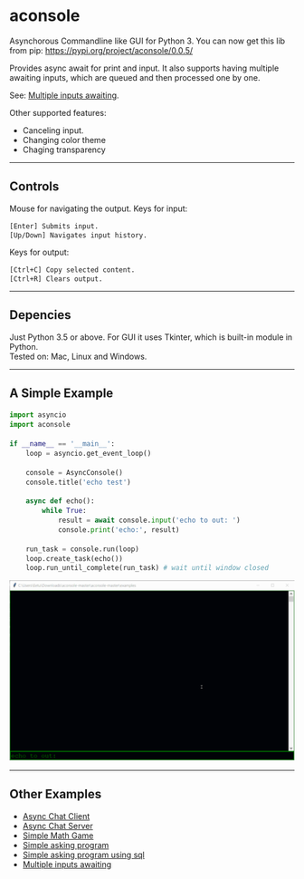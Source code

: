 # aconsole

Asynchorous Commandline like GUI for Python 3.
You can now get this lib from pip: https://pypi.org/project/aconsole/0.0.5/

Provides async await for print and input. It also supports having multiple awaiting inputs, which are queued and then processed one by one.

See: [Multiple inputs awaiting](https://github.com/theMINAD/aconsole/blob/master/examples/multi.py).<br>

Other supported features:
 * Canceling input.
 * Changing color theme
 * Chaging transparency
<hr>

## Controls
Mouse for navigating the output.
Keys for input:

    [Enter] Submits input.
    [Up/Down] Navigates input history.

Keys for output:

    [Ctrl+C] Copy selected content.
    [Ctrl+R] Clears output.
<hr>

## Depencies
Just Python 3.5 or above. For GUI it uses Tkinter, which is built-in module in Python.<br>
Tested on: Mac, Linux and Windows.
<hr>

## A Simple Example
```py
import asyncio
import aconsole

if __name__ == '__main__':
    loop = asyncio.get_event_loop()
    
    console = AsyncConsole()
    console.title('echo test')

    async def echo():
        while True:
            result = await console.input('echo to out: ')
            console.print('echo:', result)

    run_task = console.run(loop)
    loop.create_task(echo())
    loop.run_until_complete(run_task) # wait until window closed
```

![image](https://raw.githubusercontent.com/theMINAD/aconsole/master/examples/images/echo.gif)
<hr>

## Other Examples
 * [Async Chat Client](https://github.com/theMINAD/aconsole/blob/master/examples/chat_client.py)
 * [Async Chat Server](https://github.com/theMINAD/aconsole/blob/master/examples/chat_server.py)
 * [Simple Math Game](https://github.com/theMINAD/aconsole/blob/master/examples/game.py)
 * [Simple asking program](https://github.com/theMINAD/aconsole/blob/master/examples/asking.py)
 * [Simple asking program using sql](https://github.com/theMINAD/aconsole/blob/master/examples/asking_sql.py)
 * [Multiple inputs awaiting](https://github.com/theMINAD/aconsole/blob/master/examples/multi.py)
